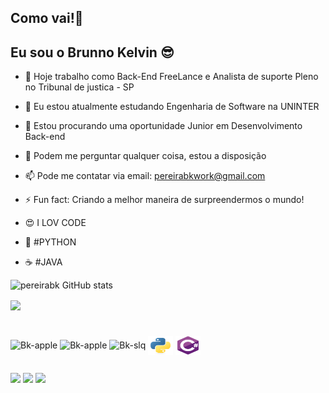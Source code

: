 ## Como vai!👋
## Eu sou o Brunno Kelvin 😎



- 🔭 Hoje trabalho como Back-End FreeLance e Analista de suporte Pleno no Tribunal de justica - SP
- 🌱 Eu estou atualmente estudando Engenharia de Software na UNINTER
- 👯 Estou procurando uma oportunidade Junior em Desenvolvimento Back-end

- 💬 Podem me perguntar qualquer coisa, estou a disposição 
- 📫 Pode me contatar via email: pereirabkwork@gmail.com
- ⚡ Fun fact: Criando a melhor maneira de surpreendermos o mundo!
- 😍 I LOV CODE
- 🐍 #PYTHON
- ☕️ #JAVA

  
![pereirabk GitHub stats](https://github-readme-stats.vercel.app/api?username=pereirabk&show_icons=true&theme=onedark)

<a href="https://github.com/pereirabk/convoychat">
  <img height=200 align="center" src="https://github-readme-stats.vercel.app/api/top-langs?username=pereirabk&layout=compact&langs_count=8&card_width=320" />
</a>


#####

<div style="display: inline_block"><br>

  <img align="center" alt="Bk-apple" height="30" width="40" src="https://cdn.jsdelivr.net/gh/devicons/devicon@latest/icons/java/java-original.svg" />        
  
  <img align="center" alt="Bk-apple" height="30" width="40" src="https://cdn.jsdelivr.net/gh/devicons/devicon@latest/icons/apple/apple-original.svg" />

  <img align="center" alt="Bk-slq" height="30" width="40" src="https://cdn.jsdelivr.net/gh/devicons/devicon@latest/icons/azuresqldatabase/azuresqldatabase-original.svg" />
  
  <img align="center" alt="Bk-Python" height="30" width="40" src="https://raw.githubusercontent.com/devicons/devicon/master/icons/python/python-original.svg">
  
  <img align="center" alt="Bk-Csharp" height="30" width="40" src="https://raw.githubusercontent.com/devicons/devicon/master/icons/csharp/csharp-original.svg">
  
</div>
  
##
 
<div> 
  <a href="https://instagram.com/brunno_bk_/" target="_blank"><img src="https://img.shields.io/badge/-Instagram-%23E4405F?style=for-the-badge&logo=instagram&logoColor=white" target="_blank"></a>
  <a href = "mailto:pereirabkwork@gmail.com"><img src="https://img.shields.io/badge/-Gmail-%23333?style=for-the-badge&logo=gmail&logoColor=white" target="_blank"></a>
  <a href="https://www.linkedin.com/in/brunno-pereira-developer/" target="_blank"><img src="https://img.shields.io/badge/-LinkedIn-%230077B5?style=for-the-badge&logo=linkedin&logoColor=white" target="_blank"></a> 
  
</div>

 
